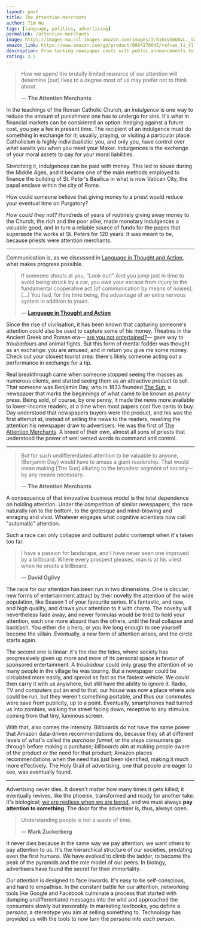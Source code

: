 ```yaml
---
layout: post
title: The Attention Merchants
author: Tim Wu
tags: [language, politics, advertising]
permalink: /attention-merchants
image: https://images-na.ssl-images-amazon.com/images/I/510xVS6UBvL._SX326_BO1,204,203,200_.jpg
amazon_link: https://www.amazon.com/gp/product/0804170045/ref=as_li_tl?ie=UTF8&camp=1789&creative=9325&creativeASIN=0804170045&linkCode=as2&tag=alvaroduran-20&linkId=0fe96d8663398b8c833e5a73ad536c99
description: From tanking newspaper costs with public announcements to self-imposed propaganda
rating: 3.5
---
```

> How we spend the brutally limited resource of our attention will determine [our] lives to a degree most of us may prefer not to think about.
>
> — __The Attention Merchants__

In the teachings of the Roman Catholic Church, an *indulgence* is one way to reduce the amount of punishment one has to undergo for sins. It's what in financial markets can be considered an option: hedging against a future cost, you pay a fee in present time. The recipient of an indulgence must do something in exchange for it; usually, praying, or visiting a particular place. Catholicism is highly individualistic: you, and only you, have control over what awaits you when you meet your Maker. Indulgences is the exchange of your moral assets to pay for your moral liabilities.

Stretching it, indulgences can be paid with money. This led to abuse during the Middle Ages, and it became one of the main methods employed to finance the building of St. Peter's Basilica in what is now Vatican City, the papal enclave within the city of Rome.

How could someone believe that giving money to a priest would reduce your eventual time on Purgatory?

*How could they not?* Hundreds of years of routinely giving away money to the Church, the rich  and the poor alike, made monetary indulgences a valuable good, and in turn a reliable source of funds for the popes that supersede the works at St. Peters for 120 years. It was meant to be, because priests were attention merchants.

<hr>

Communication is, as we discussed in [Language in Thought and Action](/language-in-thought-and-action), what makes progress possible.

> If someone shouts at you, “Look out!” And you jump just in time to avoid being struck by a car, you owe your escape from injury to the fundamental cooperative act [of communication by means of noises]. […] You had, for the time being, the advantage of an extra nervous system in addition to yours.
>
>  — __[Language in Thought and Action](/language-in-thought-and-action)__

Since the rise of civilisation, it has been known that capturing someone's attention could also be used to capture some of his money. Theatres in the Ancient Greek and Roman era— [are you not entertained?](https://www.youtube.com/watch?v=YbBiXPVKuTA&app=desktop)— gave way to *troubadours* and animal fights. But this form of mental fodder was thought as an exchange: you are amused, and in return you give me some money. Check out your closest tourist area: there's likely someone acting out a performance in exchange for a tip.

Real breakthrough came when someone stopped seeing the masses as numerous clients, and started seeing them as an attractive product to sell. That someone was Benjamin Day, who in 1833 founded [The Sun](https://en.wikipedia.org/wiki/The_Sun_(New_York_City)), a newspaper that marks the beginnings of what came to be known as *penny press*. Being sold, of course, by one penny, it made the news more available to lower-income readers, at a time when most papers cost five cents to buy. Day understood that newspapers buyers were the product, and his was the first attempt at, instead of selling the news to the readers, reselling the attention his newspaper draw to advertisers. He was the first of [The Attention Merchants](https://www.amazon.com/gp/product/0804170045/ref=as_li_tl?ie=UTF8&camp=1789&creative=9325&creativeASIN=0804170045&linkCode=as2&tag=alvaroduran-20&linkId=0fe96d8663398b8c833e5a73ad536c99). A breed of their own, almost all sons of priests that understood the power of well versed words to command and control.

<hr>

> But for such undifferentiated attention to be valuable to anyone, [Benjamin Day] would have to amass a giant readership. That would mean making [The Sun] alluring to the broadest segment of society— by any means necessary.
>
> — __The Attention Merchants__

A consequence of that innovative business model is the total dependence on holding attention. Under the competition of similar newspapers, the race naturally ran to the bottom, to the grotesque and mind-blowing and enraging and vivid. Whatever engages what cognitive scientists now call "automatic" attention.

Such a race can only collapse and outburst public contempt when it's taken too far.

> I have a passion for landscape, and I have never seen one improved by a billboard. Where every prospect pleases, man is at his vilest when he erects a billboard.
>
> — __David Ogilvy__

The race for our attention has been run in two dimensions. One is circular; new forms of entertainment attract by their novelty the attention of the wide population, like Season 1 of your favourite series. It's fantastic, and new, and high quality, and draws your attention to it with charm. The novelty will nevertheless fade away, and newer formulas would be tried to hold your attention, each one more absurd than the others, until the final collapse and backlash. You either die a hero, or you live long enough to see yourself become the villain. Eventually, a new form of attention arises, and the circle starts again.

The second one is linear: it's the rise the tides, where society has progressively given up more and more of its personal space in favour of sponsored entertainment. A *troubadour* could only grasp the attention of so many people in the village he was touring. But a newspaper could be circulated more easily, and spread as fast as the fastest vehicle. We could then carry it with us anywhere, but still have the ability to ignore it. Radio, TV and computers put an end to that: our house was now a place where ads could be run, but they weren't something portable, and thus our commutes were save from publicity, up to a point. Eventually, smartphones had turned us into zombies, walking the street facing down, receptive to any stimulus coming from that tiny, luminous screen.

With that, also comes the intensity. Billboards do not have the same power that Amazon data-driven recommendations do, because they sit at different levels of what's called the *purchase funnel*, or the steps consumers go through before making a purchase; billboards aim at making people aware of the product or the need for that product; Amazon places recommendations when the need has just been identified, making it much more effectively. The Holy Grail of advertising, one that people are eager to see, was eventually found.

<hr>

Advertising never dies. It doesn't matter how many times it gets killed; it eventually revives, like the phoenix, transformed and ready for another take. It's biological; [we are restless when we are bored](/being-bored), and we must always __pay attention to something__. The door for the advertiser is, thus, always open.

> Understanding people is not a waste of time.
>
> — __Mark Zuckerberg__

It never dies because in the same way we pay attention, we want others to pay attention to us. It's the hierarchical structure of our societies, predating even the first humans. We have evolved to climb the ladder, to become the peak of the pyramids and the role model of our peers. In biology, advertisers have found the secret for their immortality.

Our attention is designed to face inwards. It's easy to be self-conscious, and hard to empathise. In the constant battle for our attention, networking tools like Google and Facebook culminate a process that started with dumping undifferentiated messages into the wild and approached the consumers slowly but inexorably. In marketing textbooks, you define a *persona*, a stereotype you aim at selling something to. Technology has provided us with the tools to now turn the *persona* into *each person*.
